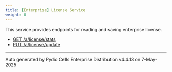 ```yaml
---
title: [Enterprise] License Service
weight: 0
---
```








This service provides endpoints for reading and saving enterprise license.

* [GET /a/license/stats](../get-a-license-stats/)
* [PUT /a/license/update](../put-a-license-update/)

---
Auto generated by Pydio Cells Enterprise Distribution v4.4.13 on 7-May-2025
